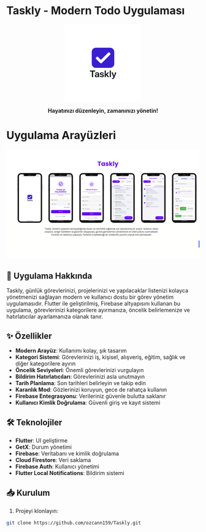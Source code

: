 # Taskly - Modern Todo Uygulaması

<p align="center">
  <img src="assets/icon/logo.png" alt="Taskly Logo" width="200"/>
</p>

<p align="center">
  <b>Hayatınızı düzenleyin, zamanınızı yönetin!</b>
</p>

# Uygulama Arayüzleri
![Uygulama Arayüzleri](assets/images/app_image.png)

## 📱 Uygulama Hakkında

Taskly, günlük görevlerinizi, projelerinizi ve yapılacaklar listenizi kolayca yönetmenizi sağlayan modern ve kullanıcı dostu bir görev yönetim uygulamasıdır. Flutter ile geliştirilmiş, Firebase altyapısını kullanan bu uygulama, görevlerinizi kategorilere ayırmanıza, öncelik belirlemenize ve hatırlatıcılar ayarlamanıza olanak tanır.

## ✨ Özellikler

- **Modern Arayüz**: Kullanımı kolay, şık tasarım
- **Kategori Sistemi**: Görevlerinizi iş, kişisel, alışveriş, eğitim, sağlık ve diğer kategorilere ayırın
- **Öncelik Seviyeleri**: Önemli görevlerinizi vurgulayın
- **Bildirim Hatırlatıcıları**: Görevlerinizi asla unutmayın
- **Tarih Planlama**: Son tarihleri belirleyin ve takip edin
- **Karanlık Mod**: Gözlerinizi koruyun, gece de rahatça kullanın
- **Firebase Entegrasyonu**: Verileriniz güvenle bulutta saklanır
- **Kullanıcı Kimlik Doğrulama**: Güvenli giriş ve kayıt sistemi

## 🛠️ Teknolojiler

- **Flutter**: UI geliştirme
- **GetX**: Durum yönetimi
- **Firebase**: Veritabanı ve kimlik doğrulama
- **Cloud Firestore**: Veri saklama
- **Firebase Auth**: Kullanıcı yönetimi
- **Flutter Local Notifications**: Bildirim sistemi

## 📥 Kurulum

1. Projeyi klonlayın:
```bash
git clone https://github.com/ozcann159/Taskly.git